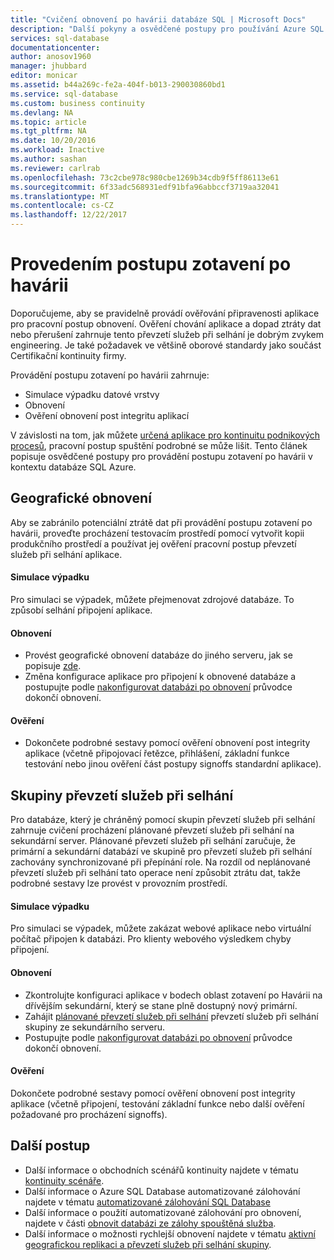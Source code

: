 ```yaml
---
title: "Cvičení obnovení po havárii databáze SQL | Microsoft Docs"
description: "Další pokyny a osvědčené postupy pro používání Azure SQL Database k provedení projde obnovení po havárii."
services: sql-database
documentationcenter: 
author: anosov1960
manager: jhubbard
editor: monicar
ms.assetid: b44a269c-fe2a-404f-b013-290030860bd1
ms.service: sql-database
ms.custom: business continuity
ms.devlang: NA
ms.topic: article
ms.tgt_pltfrm: NA
ms.date: 10/20/2016
ms.workload: Inactive
ms.author: sashan
ms.reviewer: carlrab
ms.openlocfilehash: 73c2cbe978c980cbe1269b34cdb9f5ff86113e61
ms.sourcegitcommit: 6f33adc568931edf91bfa96abbccf3719aa32041
ms.translationtype: MT
ms.contentlocale: cs-CZ
ms.lasthandoff: 12/22/2017
---
```

# <a name="performing-disaster-recovery-drill"></a>Provedením postupu zotavení po havárii
Doporučujeme, aby se pravidelně provádí ověřování připravenosti aplikace pro pracovní postup obnovení. Ověření chování aplikace a dopad ztráty dat nebo přerušení zahrnuje tento převzetí služeb při selhání je dobrým zvykem engineering. Je také požadavek ve většině oborové standardy jako součást Certifikační kontinuity firmy.

Provádění postupu zotavení po havárii zahrnuje:

* Simulace výpadku datové vrstvy
* Obnovení
* Ověření obnovení post integritu aplikací

V závislosti na tom, jak můžete [určená aplikace pro kontinuitu podnikových procesů](sql-database-business-continuity.md), pracovní postup spuštění podrobné se může lišit. Tento článek popisuje osvědčené postupy pro provádění postupu zotavení po havárii v kontextu databáze SQL Azure.

## <a name="geo-restore"></a>Geografické obnovení
Aby se zabránilo potenciální ztrátě dat při provádění postupu zotavení po havárii, proveďte procházení testovacím prostředí pomocí vytvořit kopii produkčního prostředí a používat jej ověření pracovní postup převzetí služeb při selhání aplikace.

#### <a name="outage-simulation"></a>Simulace výpadku
Pro simulaci se výpadek, můžete přejmenovat zdrojové databáze. To způsobí selhání připojení aplikace.

#### <a name="recovery"></a>Obnovení
* Provést geografické obnovení databáze do jiného serveru, jak se popisuje [zde](sql-database-disaster-recovery.md).
* Změna konfigurace aplikace pro připojení k obnovené databáze a postupujte podle [nakonfigurovat databázi po obnovení](sql-database-disaster-recovery.md) průvodce dokončí obnovení.

#### <a name="validation"></a>Ověření
* Dokončete podrobné sestavy pomocí ověření obnovení post integrity aplikace (včetně připojovací řetězce, přihlášení, základní funkce testování nebo jinou ověření část postupy signoffs standardní aplikace).

## <a name="failover-groups"></a>Skupiny převzetí služeb při selhání
Pro databáze, který je chráněný pomocí skupin převzetí služeb při selhání zahrnuje cvičení procházení plánované převzetí služeb při selhání na sekundární server. Plánované převzetí služeb při selhání zaručuje, že primární a sekundární databází ve skupině pro převzetí služeb při selhání zachovány synchronizované při přepínání role. Na rozdíl od neplánované převzetí služeb při selhání tato operace není způsobit ztrátu dat, takže podrobné sestavy lze provést v provozním prostředí.

#### <a name="outage-simulation"></a>Simulace výpadku
Pro simulaci se výpadek, můžete zakázat webové aplikace nebo virtuální počítač připojen k databázi. Pro klienty webového výsledkem chyby připojení.

#### <a name="recovery"></a>Obnovení
* Zkontrolujte konfiguraci aplikace v bodech oblast zotavení po Havárii na dřívějším sekundární, který se stane plně dostupný nový primární.
* Zahájit [plánované převzetí služeb při selhání](scripts/sql-database-setup-geodr-and-failover-database-powershell.md) převzetí služeb při selhání skupiny ze sekundárního serveru.
* Postupujte podle [nakonfigurovat databázi po obnovení](sql-database-disaster-recovery.md) průvodce dokončí obnovení.

#### <a name="validation"></a>Ověření
Dokončete podrobné sestavy pomocí ověření obnovení post integrity aplikace (včetně připojení, testování základní funkce nebo další ověření požadované pro procházení signoffs).

## <a name="next-steps"></a>Další postup
* Další informace o obchodních scénářů kontinuity najdete v tématu [kontinuity scénáře](sql-database-business-continuity.md).
* Další informace o Azure SQL Database automatizované zálohování najdete v tématu [automatizované zálohování SQL Database](sql-database-automated-backups.md)
* Další informace o použití automatizované zálohování pro obnovení, najdete v části [obnovit databázi ze zálohy spouštěná služba](sql-database-recovery-using-backups.md).
* Další informace o možnosti rychlejší obnovení najdete v tématu [aktivní geografickou replikaci a převzetí služeb při selhání skupiny](sql-database-geo-replication-overview.md).  
